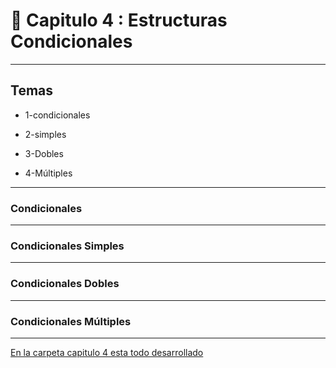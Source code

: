 # :book: Capitulo 4 : Estructuras Condicionales


---

## Temas 

- 1-condicionales 

- 2-simples

- 3-Dobles

- 4-Múltiples

---

### Condicionales 

---

### Condicionales Simples

---

###  Condicionales Dobles

---

###  Condicionales Múltiples

---



[En la carpeta capitulo 4 esta todo desarrollado](https://github.com/eugenia1984/UTNFRSR-ingreso/tree/main/programacion/capitulo4)